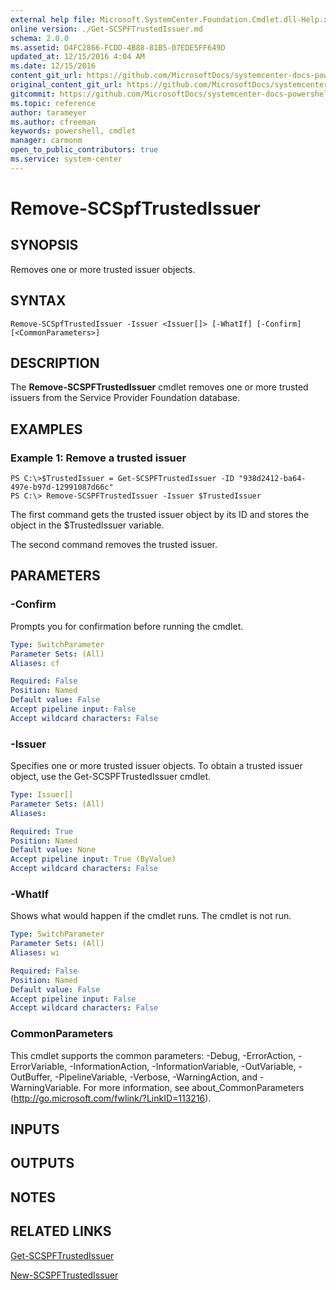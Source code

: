 ```yaml
---
external help file: Microsoft.SystemCenter.Foundation.Cmdlet.dll-Help.xml
online version: ./Get-SCSPFTrustedIssuer.md
schema: 2.0.0
ms.assetid: D4FC2866-FCDD-4B88-81B5-07EDE5FF649D
updated_at: 12/15/2016 4:04 AM
ms.date: 12/15/2016
content_git_url: https://github.com/MicrosoftDocs/systemcenter-docs-powershell/blob/master/systemcenter-cmdlets/SystemCenter2016/ServiceProviderFoundation/vlatest/Remove-SCSPFTrustedIssuer.md
original_content_git_url: https://github.com/MicrosoftDocs/systemcenter-docs-powershell/blob/master/systemcenter-cmdlets/SystemCenter2016/ServiceProviderFoundation/vlatest/Remove-SCSPFTrustedIssuer.md
gitcommit: https://github.com/MicrosoftDocs/systemcenter-docs-powershell/blob/7df4508c7b907a214e6a8eca76037b06065ef078/systemcenter-cmdlets/SystemCenter2016/ServiceProviderFoundation/vlatest/Remove-SCSPFTrustedIssuer.md
ms.topic: reference
author: tarameyer
ms.author: cfreeman
keywords: powershell, cmdlet
manager: carmonm
open_to_public_contributors: true
ms.service: system-center
---
```


# Remove-SCSpfTrustedIssuer

## SYNOPSIS
Removes one or more trusted issuer objects.

## SYNTAX

```
Remove-SCSpfTrustedIssuer -Issuer <Issuer[]> [-WhatIf] [-Confirm] [<CommonParameters>]
```

## DESCRIPTION
The **Remove-SCSPFTrustedIssuer** cmdlet removes one or more trusted issuers from the Service Provider Foundation database.

## EXAMPLES

### Example 1: Remove a trusted issuer
```
PS C:\>$TrustedIssuer = Get-SCSPFTrustedIssuer -ID "938d2412-ba64-497e-b97d-12991087d66c"
PS C:\> Remove-SCSPFTrustedIssuer -Issuer $TrustedIssuer
```

The first command gets the trusted issuer object by its ID and stores the object in the $TrustedIssuer variable.

The second command removes the trusted issuer.

## PARAMETERS

### -Confirm
Prompts you for confirmation before running the cmdlet.

```yaml
Type: SwitchParameter
Parameter Sets: (All)
Aliases: cf

Required: False
Position: Named
Default value: False
Accept pipeline input: False
Accept wildcard characters: False
```

### -Issuer
Specifies one or more trusted issuer objects.
To obtain a trusted issuer object, use the Get-SCSPFTrustedIssuer cmdlet.

```yaml
Type: Issuer[]
Parameter Sets: (All)
Aliases: 

Required: True
Position: Named
Default value: None
Accept pipeline input: True (ByValue)
Accept wildcard characters: False
```

### -WhatIf
Shows what would happen if the cmdlet runs.
The cmdlet is not run.

```yaml
Type: SwitchParameter
Parameter Sets: (All)
Aliases: wi

Required: False
Position: Named
Default value: False
Accept pipeline input: False
Accept wildcard characters: False
```

### CommonParameters
This cmdlet supports the common parameters: -Debug, -ErrorAction, -ErrorVariable, -InformationAction, -InformationVariable, -OutVariable, -OutBuffer, -PipelineVariable, -Verbose, -WarningAction, and -WarningVariable. For more information, see about_CommonParameters (http://go.microsoft.com/fwlink/?LinkID=113216).

## INPUTS

## OUTPUTS

## NOTES

## RELATED LINKS

[Get-SCSPFTrustedIssuer](xref:SystemCenter2016/ServiceProviderFoundation/vlatest/Get-SCSPFTrustedIssuer.md)

[New-SCSPFTrustedIssuer](xref:SystemCenter2016/ServiceProviderFoundation/vlatest/New-SCSPFTrustedIssuer.md)

